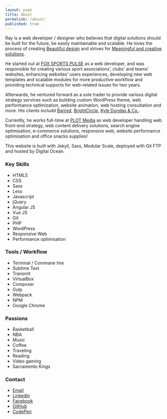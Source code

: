 ```yaml
---
layout: page
title: About
permalink: /about/
published: true
---
```


Ray is a web developer / designer who believes that digital solutions should be built for the future, be easily maintainable and scalable. He loves the process of creating [Beautiful design](http://www.awwwards.com/) and strives for [Meaningful and creative solutions](https://designtoimprovelife.dk/).

He started out at [FOX SPORTS PULSE](http://www.foxsportspulse.com/) as a web developer, and was responsible for creating various sport associations’, clubs’ and teams’ websites, enhancing websites’ users experiences, developing new web templates and scalable modules for more productive workflow and providing technical supports for web-related issues for two years.

Afterwards, he ventured forward as a sole trader to provide various digital strategy services such as building custom WordPress theme, web performance optimization, website animation, web hosting consultation and more. His clients includd [Bwired](http://www.bwired.com.au/), [BrightCircle](http://www.brightcircle.com.au/), [Kyle Dundas & Co.](http://kyledundas.com/).

Currently, he works full-time at [PLOT Media](http://plot.net.au) as web developer handling web front-end strategy, web content delivery solutions, search engine optimisation, e-commerce solutions, responsive web, website performance optimisation and office snacks supplies! 

This website is built with Jekyll, Sass, Modular Scale, deployed with Git FTP and hosted by Digital Ocean.

### Key Skills
- HTML5
- CSS
- Sass
- Less
- Javascript
- jQuery
- Angular JS
- Vue JS
- Git
- PHP
- WordPress
- Responsive Web
- Performance optimisation

### Tools / Workflow
- Terminal / Commane line
- Sublime Text
- Transmit 
- VirtualBox
- Composer
- Gulp
- Webpack
- NPM
- Google Chrome

### Passions
- Basketball 
- NBA 
- Music 
- Coffee 
- Traveling
- Reading 
- Video gaming 
- Sacramento Kings

### Contact

- [Email](mailto:connect@ray-tsai.com) 
- [Linkedin](http://au.linkedin.com/in/mingraytsai)
- [Facebook](https://www.facebook.com/connectraytsai) 
- [GitHub](https://github.com/mingjuitsai) 
- [CodePen](https://codepen.io/raytsai/)
